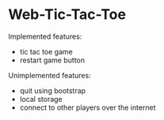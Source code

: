 # Web-Tic-Tac-Toe

Implemented features:
* tic tac toe game
* restart game button

Unimplemented features:
* quit using bootstrap
* local storage
* connect to other players over the internet